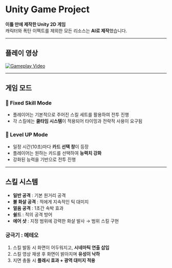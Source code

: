 # Unity Game Project

 **이틀 만에 제작한 Unity 2D 게임**  
캐릭터와 폭탄 이펙트를 제외한 모든 리소스는 **AI로 제작**했습니다.  

---
## 플레이 영상

[![Gameplay Video](https://img.youtube.com/vi/2PF2f4u-Pik/0.jpg)](https://www.youtube.com/watch?v=2PF2f4u-Pik)


---

##  게임 모드

### 🔹 Fixed Skill Mode
- 플레이어는 기본적으로 주어진 스킬 세트를 활용하여 전투 진행  
- 각 스킬에는 **쿨타임 시스템**이 적용되어 타이밍과 전략적 사용이 요구됨  

### 🔹 Level UP Mode
- 일정 시간(10초)마다 **카드 선택 창**이 등장  
- 플레이어는 원하는 카드를 선택하여 **능력치 강화**  
- 강화된 능력을 기반으로 전투 진행  

---

## 스킬 시스템

- **일반 공격** : 기본 원거리 공격  
- **불 화살 공격** : 적에게 지속적인 틱 대미지  
- **얼음 공격** : 1초간 속박 효과  
- **쉴드** : 적의 공격 방어  
- **에어 샷** : 지정 범위에 강력한 화살 발사 → 범위 스킬 구현  

### 궁극기 : 메테오
1. 스킬 발동 시 화면이 어두워지고, **시네마틱 연출 삽입**  
2. 스킬 영상 재생 후 화면이 밝아지며 **유성이 낙하**  
3. 지면 충돌 시 **플래시 효과 + 광역 대미지 적용**  
